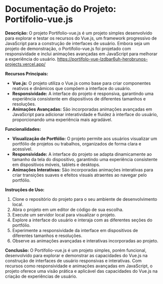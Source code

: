 # Documentação do Projeto: Portifolio-vue.js

**Descrição:**
O projeto Portifolio-vue.js é um projeto simples desenvolvido para explorar e testar os recursos do Vue.js, um framework progressivo de JavaScript para a construção de interfaces de usuário. Embora seja um projeto de demonstração, o Portifolio-vue.js foi projetado com responsividade e inclui animações avançadas em JavaScript para melhorar a experiência do usuário.
https://portifolo-vue-lzdbar6uh-herobrunos-projects.vercel.app/

**Recursos Principais:**
- **Vue.js:** O projeto utiliza o Vue.js como base para criar componentes reativos e dinâmicos que compõem a interface do usuário.
- **Responsividade:** A interface do projeto é responsiva, garantindo uma experiência consistente em dispositivos de diferentes tamanhos e resoluções.
- **Animações Avançadas:** São incorporadas animações avançadas em JavaScript para adicionar interatividade e fluidez à interface do usuário, proporcionando uma experiência mais agradável.

**Funcionalidades:**
- **Visualização de Portfólio:** O projeto permite aos usuários visualizar um portfólio de projetos ou trabalhos, organizados de forma clara e acessível.
- **Responsividade:** A interface do projeto se adapta dinamicamente ao tamanho da tela do dispositivo, garantindo uma experiência consistente em dispositivos móveis, tablets e desktops.
- **Animações Interativas:** São incorporadas animações interativas para criar transições suaves e efeitos visuais atraentes ao navegar pelo portfólio.

**Instruções de Uso:**
1. Clone o repositório do projeto para o seu ambiente de desenvolvimento local.
2. Abra o projeto em um editor de código de sua escolha.
3. Execute um servidor local para visualizar o projeto.
4. Explore a interface do usuário e interaja com as diferentes seções do portfólio.
5. Experimente a responsividade da interface em dispositivos de diferentes tamanhos e resoluções.
6. Observe as animações avançadas e interativas incorporadas ao projeto.

**Conclusão:**
O Portifolio-vue.js é um projeto simples, porém funcional, desenvolvido para explorar e demonstrar as capacidades do Vue.js na construção de interfaces de usuário responsivas e interativas. Com recursos como responsividade e animações avançadas em JavaScript, o projeto oferece uma visão prática e aplicável das capacidades do Vue.js na criação de experiências de usuário.


